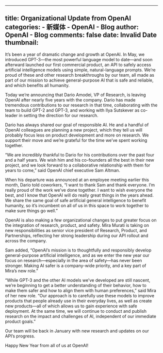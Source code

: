 
---
title: Organizational Update from OpenAI
categories: 
    - 新媒体
    - OpenAI - Blog
author: OpenAI - Blog
comments: false
date: Invalid Date
thumbnail: 
---

<div>   
<p>It’s been a year of dramatic change and growth at OpenAI. In May, we introduced GPT-3—the most powerful language model to date—and soon afterward launched our first commercial product, an API to safely access artificial intelligence models using simple, natural-language prompts. We’re proud of these and other research breakthroughs by our team, all made as part of our mission to achieve general-purpose AI that is safe and reliable, and which benefits all humanity.</p>
<p>Today we’re announcing that Dario Amodei, VP of Research, is leaving OpenAI after nearly five years with the company. Dario has made tremendous contributions to our research in that time, collaborating with the team to build GPT-2 and GPT-3, and working with Ilya Sutskever as co-leader in setting the direction for our research.</p>
<p>Dario has always shared our goal of responsible AI. He and a handful of OpenAI colleagues are planning a new project, which they tell us will probably focus less on product development and more on research. We support their move and we’re grateful for the time we’ve spent working together.</p>
<p>“We are incredibly thankful to Dario for his contributions over the past four and a half years. We wish him and his co-founders all the best in their new project, and we look forward to a collaborative relationship with them for years to come,” said OpenAI chief executive Sam Altman.</p>
<p>When his departure was announced at an employee meeting earlier this month, Dario told coworkers, “I want to thank Sam and thank everyone. I’m really proud of the work we’ve done together. I want to wish everyone the best, and I know that OpenAI will do really great things in the years ahead. We share the same goal of safe artificial general intelligence to benefit humanity, so it’s incumbent on all of us in this space to work together to make sure things go well.”</p>
<p>OpenAI is also making a few organizational changes to put greater focus on the integration of research, product, and safety. Mira Murati is taking on new responsibilities as senior vice president of Research, Product, and Partnerships, reflecting her strong leadership during our API rollout and across the company.</p>
<p>Sam added, “OpenAI’s mission is to thoughtfully and responsibly develop general-purpose artificial intelligence, and as we enter the new year our focus on research—especially in the area of safety—has never been stronger. Making AI safer is a company-wide priority, and a key part of Mira’s new role.”</p>
<p>“While GPT-3 and the other AI models we’ve developed are still nascent, we’re beginning to get a better understanding of their behavior, how to make them safer and how to align them with human preferences,” said Mira of her new role. “Our approach is to carefully use these models to improve products that people already use in their everyday lives, as well as create new products—all of which allows us to gain experience with safe deployment. At the same time, we will continue to conduct and publish research on the impact and challenges of AI, independent of our immediate product goals.”</p>
<p>Our team will be back in January with new research and updates on our API’s progress.</p>
<p>Happy New Year from all of us at OpenAI!</p>
<!--kg-card-end: markdown-->
      
</div>
            